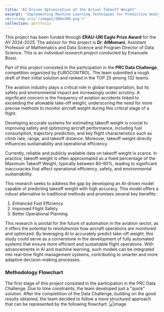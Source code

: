```yaml
---
title: "AI-Driven Optimization of the Actual Takeoff Weight"
excerpt: "Implementing Machine Learning Techniques for Predictive Analysis and Operational Optimization![image](https://github.com/user-attachments/assets/a0b37863-855d-42aa-8099-91f16c9e0f49)
<br/><img src='/images/500x300.png'>"
collection: portfolio
---
```


This project has been funded through **ERAU-URI Eagle Prize Award** for the AY 2024-2025. The advisor for this project is **Dr. AlMomani**, Assistant Professor of Mathematics and Data Science and Program Director of Data Science. This is an *individual research project* conducted by Emanuele Bossi.

Part of this project consisted in the participation in the **PRC Data Challenge**, competition organized by *EUROCONTROL*. The team submitted a rough draft of their initial solution and ranked in the TOP 25 among 132 teams.

The aviation industry plays a critical role in global transportation, but its safety and environmental impact are increasingly under scrutiny. A significant concern is the frequency of aviation accidents linked to exceeding the allowable take-off weight, underscoring the need for more precise methods to monitor aircraft weight during this critical stage of a flight.

Developing accurate systems for estimating takeoff weight is crucial to improving safety and optimizing aircraft performance, including fuel consumption, trajectory prediction, and key flight characteristics such as climb rate, range, and takeoff distance. Moreover, takeoff weight directly influences sustainability and operational efficiency.

Currently, reliable and publicly available data on takeoff weight is scarce. In practice, takeoff weight is often approximated as a fixed percentage of the Maximum Takeoff Weight, typically between 80–90%, leading to significant inaccuracies that affect operational efficiency, safety, and environmental sustainability.

This research seeks to address the gap by developing an AI-driven model capable of predicting takeoff weight with high accuracy. This model offers a robust alternative to traditional methods and promises several key benefits:

1. Enhanced Fuel Efficiency
2. Improved Flight Safety
3. Better Operational Planning

This research is pivotal for the future of automation in the aviation sector, as it offers the potential to revolutionize how aircraft operations are monitored and optimized. By leveraging AI to accurately predict take-off weight, this study could serve as a cornerstone in the development of fully automated systems that ensure more efficient and sustainable flight operations. With advancements in AI and machine learning, such models can be integrated into real-time flight management systems, contributing to smarter and more adaptive decision-making processes.

### Methodology Flowchart
The first stage of this project consisted in the participation in the PRC Data Challenge. Due to time constraints, the team developed just a "quick" solution. After the completition of the Data Challenge, building on the good results obtained, the team decided to follow a more structured approach that can be represented by the following flowchart.
![image]([https://github.com/user-attachments/assets/a0b37863-855d-42aa-8099-91f16c9e0f49])
